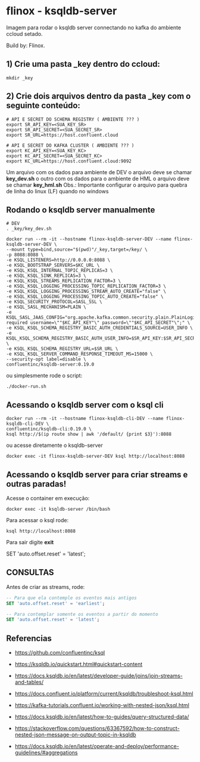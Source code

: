 # flinox - ksqldb-server
Imagem para rodar o ksqldb server connectando no kafka do ambiente ccloud setado.

Build by: Flinox.


## 1) Crie uma pasta **_key** dentro do ccloud:
```
mkdir _key
```

## 2) Crie dois arquivos dentro da pasta **_key** com o seguinte conteúdo:
```
# API E SECRET DO SCHEMA REGISTRY ( AMBIENTE ??? )
export SR_API_KEY=<SUA_KEY_SR>
export SR_API_SECRET=<SUA_SECRET_SR>
export SR_URL=https://host.confluent.cloud

# API E SECRET DO KAFKA CLUSTER ( AMBIENTE ??? )
export KC_API_KEY=<SUA_KEY_KC>
export KC_API_SECRET=<SUA_SECRET_KC>
export KC_URL=https://host.confluent.cloud:9092

```
Um arquivo com os dados para ambiente de DEV o arquivo deve se chamar **key_dev.sh** o outro com os dados para o ambiente de HML o arquivo deve se chamar **key_hml.sh**
Obs.: Importante configurar o arquivo para quebra de linha do linux (LF) quando no windows


## Rodando o ksqldb server manualmente
```
# DEV 
. _key/key_dev.sh

docker run --rm -it --hostname flinox-ksqldb-server-DEV --name flinox-ksqldb-server-DEV \
--mount type=bind,source="$(pwd)"/_key,target=/key/ \
-p 8088:8088 \
-e KSQL_LISTENERS=http://0.0.0.0:8088 \
-e KSQL_BOOTSTRAP_SERVERS=$KC_URL \
-e KSQL_KSQL_INTERNAL_TOPIC_REPLICAS=3 \
-e KSQL_KSQL_SINK_REPLICAS=3 \
-e KSQL_KSQL_STREAMS_REPLICATION_FACTOR=3 \
-e KSQL_KSQL_LOGGING_PROCESSING_TOPIC_REPLICATION_FACTOR=3 \
-e KSQL_KSQL_LOGGING_PROCESSING_STREAM_AUTO_CREATE="false" \
-e KSQL_KSQL_LOGGING_PROCESSING_TOPIC_AUTO_CREATE="false" \
-e KSQL_SECURITY_PROTOCOL=SASL_SSL \
-e KSQL_SASL_MECHANISM=PLAIN \
-e KSQL_SASL_JAAS_CONFIG="org.apache.kafka.common.security.plain.PlainLoginModule required username=\""$KC_API_KEY"\" password=\""$KC_API_SECRET"\";" \
-e KSQL_KSQL_SCHEMA_REGISTRY_BASIC_AUTH_CREDENTIALS_SOURCE=USER_INFO \
-e KSQL_KSQL_SCHEMA_REGISTRY_BASIC_AUTH_USER_INFO=$SR_API_KEY:$SR_API_SECRET \
-e KSQL_KSQL_SCHEMA_REGISTRY_URL=$SR_URL \
-e KSQL_KSQL_SERVER_COMMAND_RESPONSE_TIMEOUT_MS=15000 \
--security-opt label=disable \
confluentinc/ksqldb-server:0.19.0
```
ou simplesmente rode o script:
```
./docker-run.sh
```

## Acessando o ksqldb server com o ksql cli
```
docker run --rm -it --hostname flinox-ksqldb-cli-DEV --name flinox-ksqldb-cli-DEV \
confluentinc/ksqldb-cli:0.19.0 \
ksql http://$(ip route show | awk '/default/ {print $3}'):8088
```

ou acesse diretamente o ksqldb-server
```
docker exec -it flinox-ksqldb-server-DEV ksql http://localhost:8088
```


## Acessando o ksqldb server para criar streams e outras paradas!
Acesse o container em execução:
```
docker exec -it ksqldb-server /bin/bash
```
Para acessar o ksql rode:
```
ksql http://localhost:8088
```
Para sair digite **exit**



SET 'auto.offset.reset' = 'latest';


## CONSULTAS

Antes de criar as streams, rode:
```sql
-- Para que ela contemple os eventos mais antigos
SET 'auto.offset.reset' = 'earliest';

-- Para contemplar somente os eventos a partir do momento
SET 'auto.offset.reset' = 'latest';
```



## Referencias
- https://github.com/confluentinc/ksql
- https://ksqldb.io/quickstart.html#quickstart-content
- https://docs.ksqldb.io/en/latest/developer-guide/joins/join-streams-and-tables/
- https://docs.confluent.io/platform/current/ksqldb/troubleshoot-ksql.html
- https://kafka-tutorials.confluent.io/working-with-nested-json/ksql.html
- https://docs.ksqldb.io/en/latest/how-to-guides/query-structured-data/

- https://stackoverflow.com/questions/63367592/how-to-construct-nested-json-message-on-output-topic-in-ksqldb
- https://docs.ksqldb.io/en/latest/operate-and-deploy/performance-guidelines/#aggregations